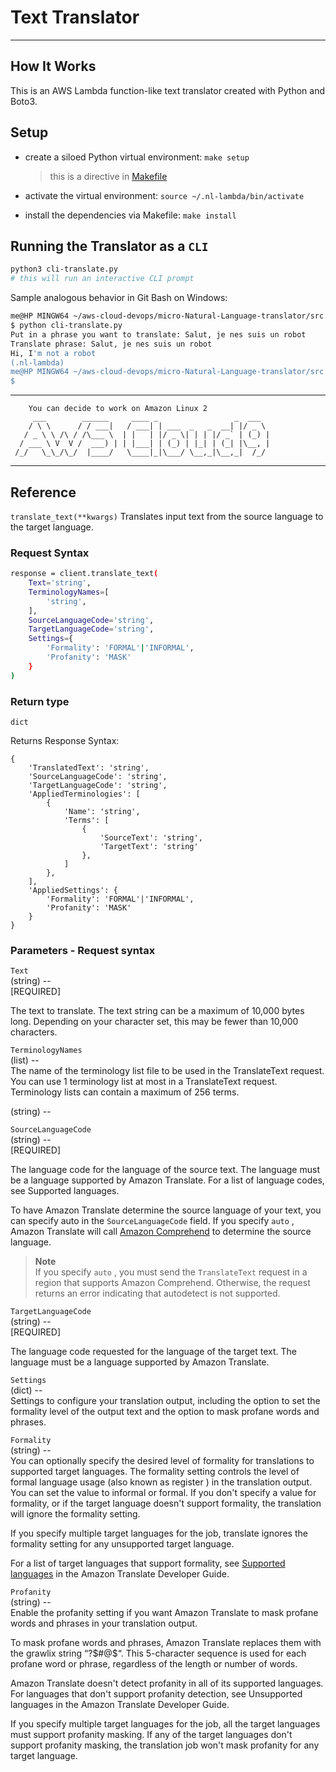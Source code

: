 # Text Translator
---

## How It Works
This is an AWS Lambda function-like text translator created with Python and Boto3.

## Setup
- create a siloed Python virtual environment: `make setup`
    > this is a directive in [Makefile](./Makefile)

- activate the virtual environment: `source ~/.nl-lambda/bin/activate`
- install the dependencies via Makefile: `make install`

## Running the Translator as a `CLI`    
```bash
python3 cli-translate.py
# this will run an interactive CLI prompt
```

Sample analogous behavior in Git Bash on Windows:   
```bash
me@HP MINGW64 ~/aws-cloud-devops/micro-Natural-Language-translator/src (main)
$ python cli-translate.py
Put in a phrase you want to translate: Salut, je nes suis un robot
Translate phrase: Salut, je nes suis un robot
Hi, I'm not a robot
(.nl-lambda)
me@HP MINGW64 ~/aws-cloud-devops/micro-Natural-Language-translator/src (main)
$
```

----------------------------------------------------------------- 
        You can decide to work on Amazon Linux 2
         ___        ______     ____ _                 _  ___  
        / \ \      / / ___|   / ___| | ___  _   _  __| |/ _ \ 
       / _ \ \ /\ / /\___ \  | |   | |/ _ \| | | |/ _` | (_) |
      / ___ \ V  V /  ___) | | |___| | (_) | |_| | (_| |\__, |
     /_/   \_\_/\_/  |____/   \____|_|\___/ \__,_|\__,_|  /_/ 
 ----------------------------------------------------------------- 
## Reference
`translate_text(**kwargs)`
Translates input text from the source language to the target language.

### Request Syntax      
```bash
response = client.translate_text(
    Text='string',
    TerminologyNames=[
        'string',
    ],
    SourceLanguageCode='string',
    TargetLanguageCode='string',
    Settings={
        'Formality': 'FORMAL'|'INFORMAL',
        'Profanity': 'MASK'
    }
)
```

### Return type
`dict`

Returns
Response Syntax:

```dict
{
    'TranslatedText': 'string',
    'SourceLanguageCode': 'string',
    'TargetLanguageCode': 'string',
    'AppliedTerminologies': [
        {
            'Name': 'string',
            'Terms': [
                {
                    'SourceText': 'string',
                    'TargetText': 'string'
                },
            ]
        },
    ],
    'AppliedSettings': {
        'Formality': 'FORMAL'|'INFORMAL',
        'Profanity': 'MASK'
    }
}
```

### Parameters - Request syntax
`Text`  
(string) --     
[REQUIRED]      

The text to translate. The text string can be a maximum of 10,000 bytes long. Depending on your character set, this may be fewer than 10,000 characters.

`TerminologyNames`      
(list) --       
The name of the terminology list file to be used in the TranslateText request. You can use 1 terminology list at most in a TranslateText request. Terminology lists can contain a maximum of 256 terms.

(string) --

`SourceLanguageCode`             
(string) --         
[REQUIRED]

The language code for the language of the source text. The language must be a language supported by Amazon Translate. For a list of language codes, see Supported languages.

To have Amazon Translate determine the source language of your text, you can specify auto in the `SourceLanguageCode` field. If you specify `auto` , Amazon Translate will call [Amazon Comprehend](https://docs.aws.amazon.com/comprehend/latest/dg/what-is.html) to determine the source language.

> **Note**        
> If you specify `auto` , you must send the `TranslateText` request in a region that supports Amazon Comprehend. Otherwise, the request returns an error indicating that autodetect is not supported.

`TargetLanguageCode`        
(string) --     
[REQUIRED]      

The language code requested for the language of the target text. The language must be a language supported by Amazon Translate.

`Settings`      
(dict) --       
Settings to configure your translation output, including the option to set the formality level of the output text and the option to mask profane words and phrases.

`Formality`     
(string) --     
You can optionally specify the desired level of formality for translations to supported target languages. The formality setting controls the level of formal language usage (also known as register ) in the translation output. You can set the value to informal or formal. If you don't specify a value for formality, or if the target language doesn't support formality, the translation will ignore the formality setting.

If you specify multiple target languages for the job, translate ignores the formality setting for any unsupported target language.

For a list of target languages that support formality, see [Supported languages](https://docs.aws.amazon.com/translate/latest/dg/what-is-languages.html) in the Amazon Translate Developer Guide.

`Profanity`     
(string) --     
Enable the profanity setting if you want Amazon Translate to mask profane words and phrases in your translation output.

To mask profane words and phrases, Amazon Translate replaces them with the grawlix string “?$#@$“. This 5-character sequence is used for each profane word or phrase, regardless of the length or number of words.

Amazon Translate doesn't detect profanity in all of its supported languages. For languages that don't support profanity detection, see Unsupported languages in the Amazon Translate Developer Guide.

If you specify multiple target languages for the job, all the target languages must support profanity masking. If any of the target languages don't support profanity masking, the translation job won't mask profanity for any target language.

